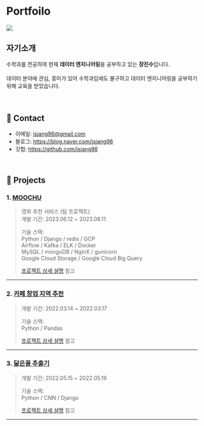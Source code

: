 # Portfoilo
<img src="https://capsule-render.vercel.app/api?type=rounded&color=auto&height=200&section=header&text=portfolio&fontSize=90" />


<div align=left><h2> 자기소개 </h2></div>
<div align=left>
수학과를 전공하여
현재 <b>데이터 엔지니어링</b>을 공부하고 있는 <b>장진수</b>입니다.<br>
  <br>
데이터 분야에 관심, 흥미가 있어 수학과임에도 불구하고 데이터 엔지니어링을 공부하기 위해 교육을 받았습니다.<br>
  <br>
</div>
</br>

## :pushpin: Contact
- 이메일: jsjang96@gmail.com
- 블로그: https://blog.naver.com/jsjang96
- 깃헙: https://github.com/jsjang96

</br>

## :pushpin: Projects
### 1. [MOOCHU](https://github.com/tbtgmltn97/portfolio/blob/main/%ED%8F%AC%ED%8A%B8%ED%8F%B4%EB%A6%AC%EC%98%A4/Alsong-Dlsong.md)
>영화 추천 서비스 (팀 프로젝트) <br>
>개발 기간: 2023.06.12 ~ 2023.08.11  
>  
>기술 스택:  
>Python / Django / redis / GCP <br>
>Airflow / Kafka / ELK / Docker <br>
>MySQL / mongoDB / NginX / gunicorn <br>
>Google Cloud Storage / Google Cloud Big Query <br>
>
>[프로젝트 상세 설명](https://github.com/happinhwa/final) 참고

---

### 2. [카페 창업 지역 추천](https://github.com/tbtgmltn97/portfolio/blob/main/%ED%8F%AC%ED%8A%B8%ED%8F%B4%EB%A6%AC%EC%98%A4/VOC.md)
>개발 기간: 2022.03.14 ~ 2022.03.17  
>
>기술 스택:  
>Python / Pandas
>  
>[프로젝트 상세 설명](https://github.com/tbtgmltn97/VOC-kmeans) 참고

---

### 3. [닮은꼴 추출기](https://github.com/jsjang96/Portfoilo/blob/main/%ED%8F%AC%ED%8A%B8%ED%8F%B4%EB%A6%AC%EC%98%A4/CNN_project.md)
>개발 기간: 2022.05.15 ~ 2022.05.19  
>
>기술 스택:  
>Python / CNN / Django 
>  
>[프로젝트 상세 설명](https://github.com/jsjang96/포트폴리오/CNN_project.md) 참고

---
